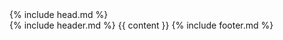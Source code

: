 <!DOCTYPE html>
<html lang="en">
  {% include head.md %}
  <body class="fade-in">
    <div class="container max-w-6xl mx-auto lg:px-0">
      {% include header.md %} {{ content }} {% include footer.md %}
    </div>
  </body>
</html>
